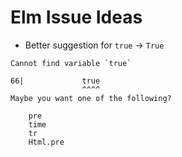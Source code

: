 # Elm Issue Ideas


* Better suggestion for `true` -> `True`

```
Cannot find variable `true`

66|             true
                ^^^^
Maybe you want one of the following?

    pre
    time
    tr
    Html.pre
```
